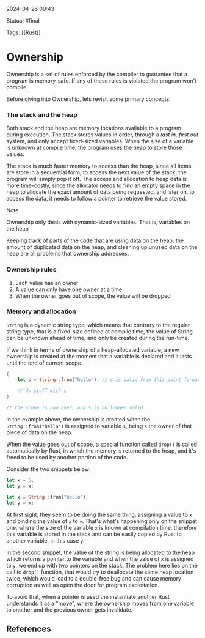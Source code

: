 2024-04-26 09:43

Status: #final 

Tags: [[Rust]]

# Ownership
Ownership is a set of rules enforced by the compiler to guarantee that a program is memory-safe. If any of these rules is violated the program won't compile.

Before diving into Ownership, lets revisit some primary concepts.

### The stack and the heap
Both stack and the heap are memory locations available to a program during execution. The stack stores values in order, through a *last in, first out* system, and only accept fixed-sized variables. When the size of a variable is unknown at compile time, the program uses the heap to store those values.

The stack is much faster memory to access than the heap, since all items are store in a sequential form, to access the next value of the stack, the program will simply pop it off. The access and allocation to heap data is more time-costly, since the allocator needs to find an empty space in the heap to allocate the exact amount of data being requested, and later on, to access the data, it needs to follow a pointer to retrieve the value stored. 

> [!NOTE]
>Ownership only deals with dynamic-sized variables. That is, variables on the heap

Keeping track of parts of the code that are using data on the heap, the amount of duplicated data on the heap, and cleaning up unused data on the heap are all problems that ownership addresses.

### Ownership rules
1. Each value has an owner
2. A value can only have one owner at a time
3. When the owner goes out of scope, the value will be dropped

### Memory and allocation
`String` is a dynamic string type, which means that contrary to the regular string type, that is a fixed-size defined at compile time, the value of String can be unknown ahead of time, and only be created during the run-time.

If we think in terms of ownership of a heap-allocated variable, a new ownership is created at the moment that a variable is declared and it lasts until the end of current scope.

```rust
{
	let s = String::from("hello"); // s is valid from this point forward
	
	// do stuff with s
}

// the scope is now over, and s is no longer valid
```

In the example above, the ownership is created when the `String::from("hello")` is assigned to variable `s`, being `s` the owner of that piece of data on the heap.

When the value goes out of scope, a special function called `drop()` is called automatically by Rust, in which the memory is returned to the heap, and it's freed to be used by another portion of the code.

Consider the two snippets below:

```rust
let x = 5;
let y = x;
```
```rust
let x = String::from("hello");
let y = x;
```

At first sight, they seem to be doing the same thing, assigning a value to `x` and binding the value of `x` to `y`. That's what's happening only on the snippet one, where the size of the variable `x` is known at compilation time, therefore this variable is stored in the stack and can be easily copied by Rust to another variable, in this case `y`.

In the second snippet, the value of the string is being allocated to the heap which returns a pointer to the variable and when the value of `x` is assigned to `y`, we end up with two pointers on the stack. The problem here lies on the call to `drop()` function, that would try to deallocate the same heap location twice, which would lead to a double-free bug and can cause memory corruption as well as open the door for program exploitation.

To avoid that, when a pointer is used the instantiate another Rust understands it as a "move", where the ownership moves from one variable to another and the previous owner gets invalidate.

## References

